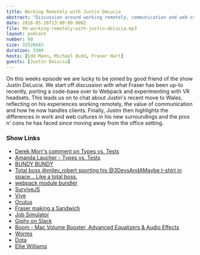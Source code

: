 ```yaml
---
title: Working Remotely with Justin DeLucia
abstract: "Discussion around working remotely, communication and web culture"
date: 2016-05-26T13:00:00.000Z
file: 99-working-remotely-with-justin-delucia.mp3
layout: podcast
number: 99
size: 32526683
duration: 3309
hosts: [Edd Mann, Michael Budd, Fraser Hart]
guests: [Justin DeLucia]
---
```


On this weeks episode we are lucky to be joined by good friend of the show Justin DeLucia.
We start off discussion with what Fraser has been up-to recently, porting a code-base over to Webpack and experimenting with VR headsets.
This leads us on to chat about Justin's recent move to Wales, reflecting on his experiences working remotely, the value of communication and how he now handles clients.
Finally, Justin then highlights the differences in work and web cultures in his new surroundings and the pros n' cons he has faced since moving away from the office setting.

### Show Links

- [Derek Morr's comment on Types vs. Tests](http://threedevsandamaybe.com/instant-feedback-on-your-pizza-oven/#comment-2688201464)
- [Amanda Laucher - Types vs. Tests](https://www.youtube.com/watch?v=LE1uVxLtGH4)
- [BUNDY BUNDY](http://bundy.madebywild.com/)
- [Total boss @miley_robert sporting his @3DevsAndAMaybe t-shirt in space... Like a total boss.](https://twitter.com/fraserhartdev/status/708368109950914561)
- [webpack module bundler](https://webpack.github.io/)
- [SurviveJS](https://survivejs.com/)
- [Vive](https://www.htcvive.com/uk/)
- [Oculus](https://www.oculus.com/en-us/)
- [Fraser making a Sandwich](https://www.instagram.com/p/BFre7YlhxpQ/)
- [Job Simulator](http://jobsimulatorgame.com/)
- [Giphy on Slack](https://slack.com/apps/A0F827J2C-giphy)
- [Boom - Mac Volume Booster, Advanced Equalizers & Audio Effects](http://www.globaldelight.com/boom/index.php)
- [Worms](https://en.wikipedia.org/wiki/Worms_(series))
- [Dota](https://en.wikipedia.org/wiki/Dota_2)
- [Ellie Williams](http://elliewilliams.co.uk/)
